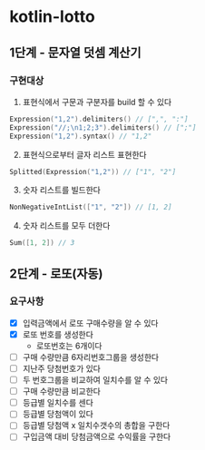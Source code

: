 # kotlin-lotto

## 1단계 - 문자열 덧셈 계산기
### 구현대상
1. 표현식에서 구문과 구분자를 build 할 수 있다
```kotlin
Expression("1,2").delimiters() // [",", ":"]
Expression("//;\n1;2;3").delimiters() // [";"]
Expression("1,2").syntax() // "1,2"
```

2. 표현식으로부터 글자 리스트 표현한다
```kotlin
Splitted(Expression("1,2")) // ["1", "2"]
```

3. 숫자 리스트를 빌드한다
```kotlin
NonNegativeIntList(["1", "2"]) // [1, 2]
```

4. 숫자 리스트를 모두 더한다
```kotlin
Sum([1, 2]) // 3
```

## 2단계 - 로또(자동)
### 요구사항
- [x] 입력금액에서 로또 구매수량을 알 수 있다
- [x] 로또 번호를 생성한다
  - 로또번호는 6개이다
- [ ] 구매 수량만큼 6자리번호그룹을 생성한다
- [ ] 지난주 당첨번호가 있다
- [ ] 두 번호그룹을 비교하여 일치수를 알 수 있다
- [ ] 구매 수량만큼 비교한다
- [ ] 등급별 일치수를 센다
- [ ] 등급별 당첨액이 있다
- [ ] 등급별 당첨액 x 일치수갯수의 총합을 구한다
- [ ] 구입금액 대비 당첨금액으로 수익률을 구한다
